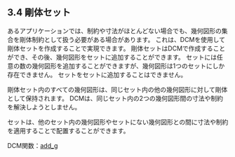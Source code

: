 ## 3.4 剛体セット

あるアプリケーションでは、制約や寸法がほとんどない場合でも、幾何図形の集合を剛体制約として扱う必要がある場合があります。
これは、DCMを使用して剛体セットを作成することで実現できます。
剛体セットはDCMで作成することができ、その後、幾何図形をセットに追加することができます。
セットには任意の数の幾何図形を追加することができますが、幾何図形は1つのセットにしか存在できません。
セットをセットに追加することはできません。

剛体セット内のすべての幾何図形は、同じセット内の他の幾何図形に対して剛体として保持されます。
DCMは、同じセット内の2つの幾何図形間の寸法や制約を解決しようとしません。

セットは、他のセット内の幾何図形やセットにない幾何図形との間に寸法や制約を適用することで配置することができます。

DCM関数：[add\_g](16.3._Defining_the_model_data.md)
